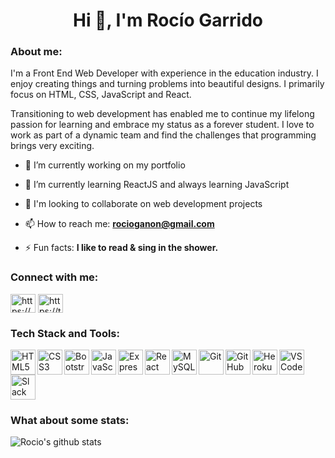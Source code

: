 <h1 align="center">Hi 👋, I'm Rocío Garrido

<h3 align="left">About me:</h3>

<p align="left">I'm a Front End Web Developer with experience in the education industry. I enjoy creating things and turning problems into beautiful designs. I primarily focus on HTML, CSS, JavaScript and React.

Transitioning to web development has enabled me to continue my lifelong passion for learning and embrace my status as a forever student. I love to work as part of a dynamic team and find the challenges that programming brings very exciting.</p>

- 🔭 I’m currently working on my portfolio

- 🌱 I’m currently learning ReactJS and always learning JavaScript

- 👯 I'm looking to collaborate on web development projects

- 📫 How to reach me: **rocioganon@gmail.com**

- ⚡ Fun facts: **I like to read & sing in the shower.**

<h3 align="left">Connect with me:</h3>
<p align="left">
<a href="https://www.linkedin.com/in/rociogarridoanon/" target="_blank"><img align="center" src="https://cdn.jsdelivr.net/npm/simple-icons@3.0.1/icons/linkedin.svg" alt="https://www.linkedin.com/in/rociogarridoanon/" height="30" width="40" /></a>
<a href="https://twitter.com/Rocio_Garrido_" target="_blank"><img align="center" src="https://cdn.jsdelivr.net/npm/simple-icons@3.0.1/icons/twitter.svg" alt="https://twitter.com/Rocio_Garrido_" height="30" width="40" /></a>
</p>

<h3 align="left">Tech Stack and Tools:</h3>

<img align="left" alt="HTML5" width="40px" src="https://raw.githubusercontent.com/rociogarrido/rociogarrido/html5.svg">
<img align="left" alt="CSS3" width="40px" src="https://raw.githubusercontent.com/rociogarrido/rociogarrido/css3.svg">
<img align="left" alt="Bootstrap" width="40px" src="https://raw.githubusercontent.com/rociogarrido/rociogarrido/bootstrap.svg">
<img align="left" alt="JavaScript" width="40px" src="https://raw.githubusercontent.com/rociogarrido/rociogarrido/javascript.svg">
<img align="left" alt="Express+Node" width="40px" src="https://raw.githubusercontent.com/rociogarrido/rociogarrido/node-dot-js.svg">
<img align="left" alt="React" width="40px" src="https://raw.githubusercontent.com/rociogarrido/rociogarrido/react.svg">
<img align="left" alt="MySQL" width="40px" src="https://raw.githubusercontent.com/rociogarrido/rociogarrido/mysql.svg">
<img align="left" alt="Git" width="40px" src="https://raw.githubusercontent.com/rociogarrido/rociogarrido/git.svg">
<img align="left" alt="GitHub" width="40px" src="https://raw.githubusercontent.com/rociogarrido/rociogarrido/github.svg">
<img align="left" alt="Heroku" width="40px" src="https://raw.githubusercontent.com/rociogarrido/rociogarrido/heroku.svg">
<img align="left" alt="VSCode" width="40px" src="https://raw.githubusercontent.com/rociogarrido/rociogarrido/visualstudiocode.svg">
<img alt="Slack" width="40px" src="https://raw.githubusercontent.com/rociogarrido/rociogarrido/slack.svg">

  <h3 align="left">What about some stats:</h3>
  
![Rocio's github stats](https://github-readme-stats.vercel.app/api?username=rociogarrido&bg_color=30,e96443,904e95&title_color=fff&text_color=fff)
